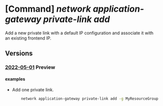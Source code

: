 # [Command] _network application-gateway private-link add_

Add a new private link with a default IP configuration and associate it with an existing frontend IP.

## Versions

### [2022-05-01](/Resources/mgmt-plane/L3N1YnNjcmlwdGlvbnMve30vcmVzb3VyY2Vncm91cHMve30vcHJvdmlkZXJzL21pY3Jvc29mdC5uZXR3b3JrL2FwcGxpY2F0aW9uZ2F0ZXdheXMve30=/2022-05-01.xml) **Preview**

<!-- mgmt-plane /subscriptions/{}/resourcegroups/{}/providers/microsoft.network/applicationgateways/{} 2022-05-01 properties.privateLinkConfigurations[] -->

#### examples

- Add one private link.
    ```bash
        network application-gateway private-link add -g MyResourceGroup --gateway-name MyGateway --name MyPrivateLink --frontend-ip MyFrontendIP --subnet MySubnet --subnet-prefix MyPrefix
    ```
